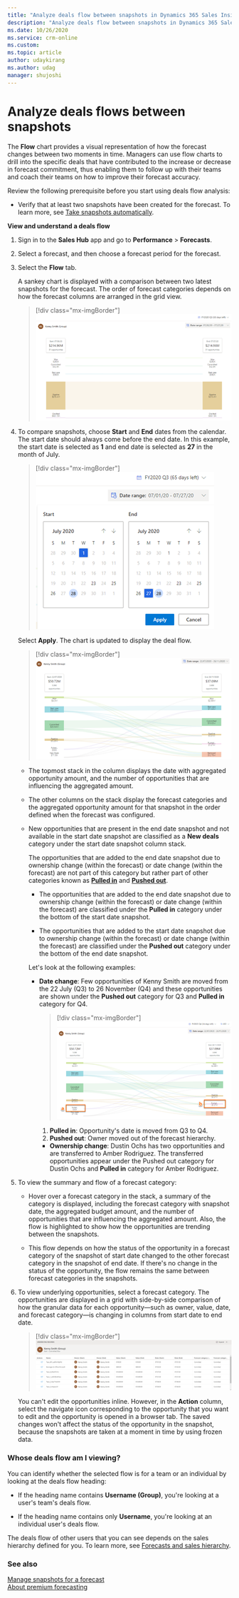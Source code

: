 ```yaml
---	
title: "Analyze deals flow between snapshots in Dynamics 365 Sales Insights | MicrosoftDocs"	
description: "Analyze deals flow between snapshots in Dynamics 365 Sales Insights."	
ms.date: 10/26/2020	
ms.service: crm-online
ms.custom: 	
ms.topic: article	
author: udaykirang	
ms.author: udag	
manager: shujoshi	
---	
```


# Analyze deals flows between snapshots	

The **Flow** chart provides a visual representation of how the forecast changes between two moments in time. Managers can use flow charts to drill into the specific deals that have contributed to the increase or decrease in forecast commitment, thus enabling them to follow up with their teams and coach their teams on how to improve their forecast accuracy.	

Review the following prerequisite before you start using deals flow analysis:	

- Verify that at least two snapshots have been created for the forecast. To learn more, see [Take snapshots automatically](manage-snapshots-forecast.md).	

**View and understand a deals flow**	

1. Sign in to the **Sales Hub** app and go to **Performance** > **Forecasts**.	

2. Select a forecast, and then choose a forecast period for the forecast.	

3. Select the **Flow** tab.	

   A sankey chart is displayed with a comparison between two latest snapshots for the forecast. The order of forecast categories depends on how the forecast columns are arranged in the grid view.	

   > [!div class="mx-imgBorder"]	
   > ![Deal flown sankey chart](media/predictive-forecasting-deal-flow-sankey-chart.png "Deal flown sankey chart") 

4. To compare snapshots, choose **Start** and **End** dates from the calendar. The start date should always come before the end date. In this example, the start date is selected as **1** and end date is selected as **27** in the month of July.	

   > [!div class="mx-imgBorder"]	
   > ![Select start and end dates](media/predictive-forecasting-deal-flow-select-start-end-date.png "Select start and end dates")	
 	
   Select **Apply**. The chart is updated to display the deal flow.	
   > [!div class="mx-imgBorder"]	
   > ![Deal flow chart between dates](media/predictive-forecasting-deal-flow-chart-between-dates.png "Deal flow chart between dates")    	
 	
   - The topmost stack in the column displays the date with aggregated opportunity amount, and the number of opportunities that are influencing the aggregated amount.	
    
   - The other columns on the stack display the forecast categories and the aggregated opportunity amount for that snapshot in the order defined when the forecast was configured.	

   - New opportunities that are present in the end date snapshot and not available in the start date snapshot are classified as a **New deals** category under the start date snapshot column stack. 
    
     The opportunities that are added to the end date snapshot due to ownership change (within the forecast) or date change (within the forecast) are not part of this category but rather part of other categories known as [**Pulled in**](#pulled-in) and [**Pushed out**](#pushed-out). 	
    
     - <a name="pulled-in"></a>The opportunities that are added to the end date snapshot due to ownership change (within the forecast) or date change (within the forecast) are classified under the **Pulled in** category under the bottom of the start date snapshot.   
    
     - <a name="pushed-out"></a>The opportunities that are added to the start date snapshot due to ownership change (within the forecast) or date change (within the forecast) are classified under the **Pushed out** category under the bottom of the end date snapshot.   
    
      Let's look at the following examples: 
	
      - **Date change**: Few opportunities of Kenny Smith are moved from the 22 July (Q3) to 26 November (Q4) and these opportunities are shown under the **Pushed out** category for Q3 and **Pulled in** category for Q4.     

        > [!div class="mx-imgBorder"]	
        > ![Example for pulled in and pushed out](media/predictive-forecasting-deal-flow-chart-kenny-smith.png "Example for pulled in and pushed out")    

        1. **Pulled in**: Opportunity's date is moved from Q3 to Q4.   
        2. **Pushed out**: Owner moved out of the forecast hierarchy.     
        
        - **Ownership change**: Dustin Ochs has two opportunities and are transferred to Amber Rodriguez. The transferred opportunities appear under the Pushed out category for Dustin Ochs and **Pulled in** category for Amber Rodriguez.   
	
5.	To view the summary and flow of a forecast category:	

    -	Hover over a forecast category in the stack, a summary of the category is displayed, including the forecast category with snapshot date, the aggregated budget amount, and the number of opportunities that are influencing the aggregated amount. Also, the flow is highlighted to show how the opportunities are trending between the snapshots.	

    -	This flow depends on how the status of the opportunity in a forecast category of the snapshot of start date changed to the other forecast category in the snapshot of end date. If there's no change in the status of the opportunity, the flow remains the same between forecast categories in the snapshots.	

6.	To view underlying opportunities, select a forecast category. The opportunities are displayed in a grid with side-by-side comparison of how the granular data for each opportunity—such as owner, value, date, and forecast category—is changing in columns from start date to end date.	

    > [!div class="mx-imgBorder"]	
    > ![Underlying opportunities of a forecast category](media/predictive-forecasting-deal-underlying-opportunities-forecast-category.png "Underlying opportunities of a forecast category")	

    You can't edit the opportunities inline. However, in the **Action** column, select the navigate icon corresponding to the opportunity that you want to edit and the opportunity is opened in a browser tab. The saved changes won't affect the status of the opportunity in the snapshot, because the snapshots are taken at a moment in time by using frozen data.	

### Whose deals flow am I viewing?	

You can identify whether the selected flow is for a team or an individual by looking at the deals flow heading:	

-	If the heading name contains **Username (Group)**, you're looking at a user's team's deals flow.	

-	If the heading name contains only **Username**, you're looking at an individual user's deals flow.	

The deals flow of other users that you can see depends on the sales hierarchy defined for you. To learn more, see [Forecasts and sales hierarchy](https://docs.microsoft.com/dynamics365/sales-enterprise/view-forecasts#forecasts-and-sales-hierarchy).	


### See also	

[Manage snapshots for a forecast](manage-snapshots-forecast.md)<br>	
[About premium forecasting](configure-premium-forecasting.md)
